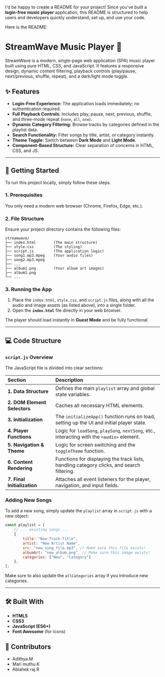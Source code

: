 I'd be happy to create a README for your project\! Since you've built a **login-free music player** application, this README is structured to help users and developers quickly understand, set up, and use your code.

Here is the README:

# StreamWave Music Player 🎵

StreamWave is a modern, single-page web application (SPA) music player built using pure HTML, CSS, and JavaScript. It features a responsive design, dynamic content filtering, playback controls (play/pause, next/previous, shuffle, repeat), and a dark/light mode toggle.

## ✨ Features

  * **Login-Free Experience:** The application loads immediately; no authentication required.
  * **Full Playback Controls:** Includes play, pause, next, previous, shuffle, and three-mode repeat (`none`, `all`, `one`).
  * **Dynamic Category Filtering:** Browse tracks by categories defined in the playlist data.
  * **Search Functionality:** Filter songs by title, artist, or category instantly.
  * **Theme Toggle:** Switch between **Dark Mode** and **Light Mode**.
  * **Component-Based Structure:** Clear separation of concerns in HTML, CSS, and JS.

-----

## 🚀 Getting Started

To run this project locally, simply follow these steps.

### 1\. Prerequisites

You only need a modern web browser (Chrome, Firefox, Edge, etc.).

### 2\. File Structure

Ensure your project directory contains the following files:

```
streamwave/
├── index.html        (The main structure)
├── style.css         (The styling)
├── script.js         (The application logic)
├── song1.mp3.mpeg    (Your audio files)
├── song2.mp3.mpeg
├── ...
├── album1.png        (Your album art images)
├── album2.png
└── ...
```

### 3\. Running the App

1.  Place the `index.html`, `style.css`, and `script.js` files, along with all the audio and image assets (as listed above), into a single folder.
2.  Open the **`index.html`** file directly in your web browser.

The player should load instantly in **Guest Mode** and be fully functional.

-----

## 💻 Code Structure

### `script.js` Overview

The JavaScript file is divided into clear sections:

| Section | Description |
| :--- | :--- |
| **1. Data Structure** | Defines the main `playlist` array and global state variables. |
| **2. DOM Element Selectors**| Caches all necessary HTML elements. |
| **3. Initialization** | The `initializeApp()` function runs on load, setting up the UI and initial player state. |
| **4. Player Functions** | Logic for `loadSong`, `playSong`, `nextSong`, etc., interacting with the `<audio>` element. |
| **5. Navigation & Theme** | Logic for screen switching and the `toggleTheme` function. |
| **6. Content Rendering** | Functions for displaying the track lists, handling category clicks, and search filtering. |
| **7. Final Initialization** | Attaches all event listeners for the player, navigation, and input fields. |

### Adding New Songs

To add a new song, simply update the `playlist` array in `script.js` with a new object:

```javascript
const playlist = [
    // ... existing songs ...
    {
        title: "New-Track-Title",
        artist: "New Artist Name",
        src: "new_song_file.mp3", // Make sure this file exists!
        albumArt: "new_album.png", // Make sure this image exists!
        categories: ["New", "Category"] 
    },
];
```

Make sure to also update the `allCategories` array if you introduce new categories.

-----

## 🛠 Built With

  * **HTML5**
  * **CSS3**
  * **JavaScript (ES6+)**
  * **Font Awesome** (for icons)

## 🤝 Contributors
* Adithya.M
* Mari muthu.K
* Abiahek raj.R


